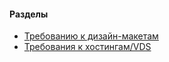 <h4>Разделы</h4>
<ul>
	<li><a href="design.md">Требованию к дизайн-макетам</a></li>
	<li><a href="hosting.md">Требования к хостингам/VDS</a></li>
	
</ul>
